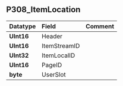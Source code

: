 ## P308\_ItemLocation ##
| **Datatype** | **Field** | **Comment** |
|:-------------|:----------|:------------|
| **UInt16**   | Header    |             |
| **UInt16**   | ItemStreamID |             |
| **UInt32**   | ItemLocalID |             |
| **UInt16**   | PageID    |             |
| **byte**     | UserSlot  |             |
